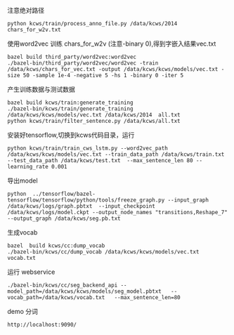 注意绝对路径
```
python kcws/train/process_anno_file.py /data/kcws/2014 chars_for_w2v.txt   
```
使用word2vec 训练 chars_for_w2v (注意-binary 0),得到字嵌入结果vec.txt
```
bazel build third_party/word2vec:word2vec
./bazel-bin/third_party/word2vec/word2vec -train /data/kcws/chars_for_vec.txt -output /data/kcws/kcws/models/vec.txt -size 50 -sample 1e-4 -negative 5 -hs 1 -binary 0 -iter 5
```   
产生训练数据与测试数据
```
bazel build kcws/train:generate_training
./bazel-bin/kcws/train/generate_training /data/kcws/kcws/models/vec.txt /data/kcws/2014  all.txt
python kcws/train/filter_sentence.py /data/kcws/all.txt 
```
安装好tensorflow,切换到kcws代码目录，运行
```
python kcws/train/train_cws_lstm.py --word2vec_path /data/kcws/kcws/models/vec.txt --train_data_path /data/kcws/train.txt  --test_data_path /data/kcws/test.txt  --max_sentence_len 80 --learning_rate 0.001
```   
导出model   
```
python  ../tensorflow/bazel-tensorflow/tensorflow/python/tools/freeze_graph.py --input_graph /data/kcws/logs/graph.pbtxt  --input_checkpoint /data/kcws/logs/model.ckpt --output_node_names "transitions,Reshape_7" --output_graph /data/kcws/seg.pb.txt
```
生成vocab
```
bazel  build kcws/cc:dump_vocab
./bazel-bin/kcws/cc/dump_vocab /data/kcws/kcws/models/vec.txt vocab.txt
```
运行 webservice
```
./bazel-bin/kcws/cc/seg_backend_api --model_path=/data/kcws/kcws/models/seg_model.pbtxt   --vocab_path=/data/kcws/vocab.txt   --max_sentence_len=80
```
demo 分词
```
http://localhost:9090/
```
